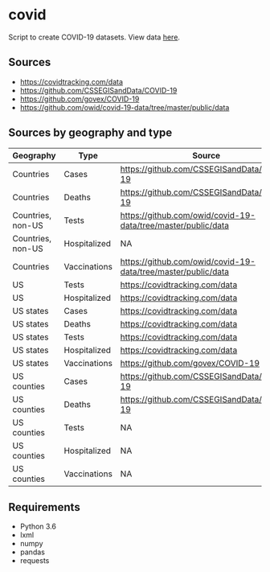 # covid

Script to create COVID-19 datasets. View data [here](https://rwright-covid.herokuapp.com/).

## Sources

- https://covidtracking.com/data
- https://github.com/CSSEGISandData/COVID-19
- https://github.com/govex/COVID-19
- https://github.com/owid/covid-19-data/tree/master/public/data

## Sources by geography and type

Geography         | Type         | Source
------------------|--------------|--------------------------------------------------------------
Countries         | Cases        | https://github.com/CSSEGISandData/COVID-19
Countries         | Deaths       | https://github.com/CSSEGISandData/COVID-19
Countries, non-US | Tests        | https://github.com/owid/covid-19-data/tree/master/public/data
Countries, non-US | Hospitalized | NA
Countries         | Vaccinations | https://github.com/owid/covid-19-data/tree/master/public/data
US                | Tests        | https://covidtracking.com/data
US                | Hospitalized | https://covidtracking.com/data
US states         | Cases        | https://covidtracking.com/data
US states         | Deaths       | https://covidtracking.com/data
US states         | Tests        | https://covidtracking.com/data
US states         | Hospitalized | https://covidtracking.com/data
US states         | Vaccinations | https://github.com/govex/COVID-19
US counties       | Cases        | https://github.com/CSSEGISandData/COVID-19
US counties       | Deaths       | https://github.com/CSSEGISandData/COVID-19
US counties       | Tests        | NA
US counties       | Hospitalized | NA
US counties       | Vaccinations | NA

## Requirements

- Python 3.6
- lxml
- numpy
- pandas
- requests
